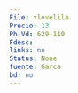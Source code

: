 ```yaml
---
File: xlovelila
Precio: 13
Ph-Vd: 629-110
Fdesc: 
links: no
Status: None
fuente: Garca
bd: no
---
```

